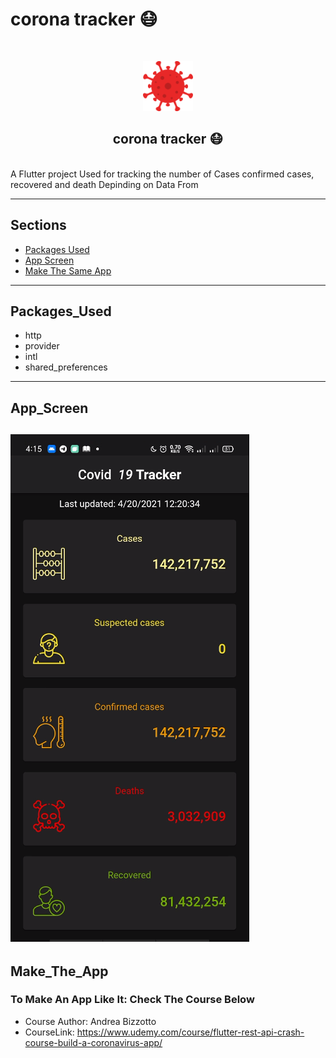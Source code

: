 # corona tracker 😷

<br />
<p align="center">
  <a href="#">
    <img src="assets/lancher_icon.png" alt="Logo" width="80" height="80">
  </a>
</br>
  <h2 align="center">corona tracker 😷</h2>

</br> 
A Flutter project Used for tracking the number of Cases confirmed cases, recovered and death Depinding on Data From  <https://ncov2019-admin.firebaseapp.com>

---

## Sections

- [Packages Used](#Packages_Used)
- [App Screen](#App_Screen)
- [Make The Same App](#Make_The_App)

---

## Packages_Used

- http
- provider
- intl
- shared_preferences

---

## App_Screen

## ![The App Screen](read_me_data/main.png)

## Make_The_App

### To Make An App Like It: Check The Course Below

- Course Author: Andrea Bizzotto
- CourseLink: <https://www.udemy.com/course/flutter-rest-api-crash-course-build-a-coronavirus-app/>
